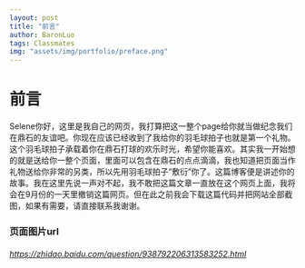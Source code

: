 ```yaml
---
layout: post
title: "前言"
author: BaronLuo
tags: Classmates
img: "assets/img/portfolio/preface.png"
---
```


# 前言
Selene你好，这里是我自己的网页，我打算把这一整个page给你就当做纪念我们在鼎石的友谊吧。你现在应该已经收到了我给你的羽毛球拍子也就是第一个礼物。这个羽毛球拍子承载着你在鼎石打球的欢乐时光，希望你能喜欢。其实我一开始想的就是送给你一整个页面，里面可以包含在鼎石的点点滴滴，我也知道把页面当作礼物送给你非常的另类，所以先用羽毛球拍子“敷衍”你了。这篇博客便是讲述你的故事。我在这里先说一声对不起，我不敢把这篇文章一直放在这个网页上面，我将会在9月份的一天里撤销这篇网页。但在此之前我会下载这篇代码并把网站全部截图，如果有需要，请直接联系我谢谢。


### 页面图片url
###### *https://zhidao.baidu.com/question/938792206313583252.html*